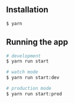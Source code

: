 ## Installation

```bash
$ yarn 
```

## Running the app

```bash
# development
$ yarn run start

# watch mode
$ yarn run start:dev

# production mode
$ yarn run start:prod
```